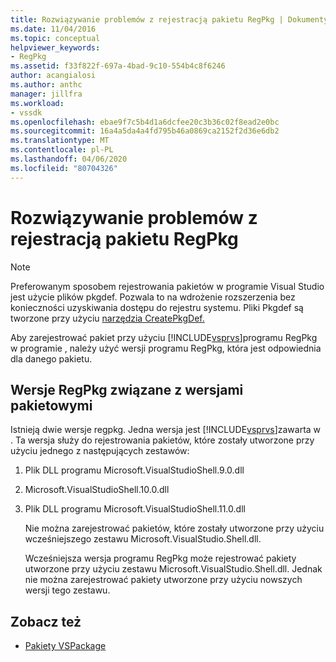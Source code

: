 ```yaml
---
title: Rozwiązywanie problemów z rejestracją pakietu RegPkg | Dokumenty firmy Microsoft
ms.date: 11/04/2016
ms.topic: conceptual
helpviewer_keywords:
- RegPkg
ms.assetid: f33f822f-697a-4bad-9c10-554b4c8f6246
author: acangialosi
ms.author: anthc
manager: jillfra
ms.workload:
- vssdk
ms.openlocfilehash: ebae9f7c5b4d1a6dcfee20c3b36c02f8ead2e0bc
ms.sourcegitcommit: 16a4a5da4a4fd795b46a0869ca2152f2d36e6db2
ms.translationtype: MT
ms.contentlocale: pl-PL
ms.lasthandoff: 04/06/2020
ms.locfileid: "80704326"
---
```

# <a name="troubleshooting-regpkg-package-registration"></a>Rozwiązywanie problemów z rejestracją pakietu RegPkg
> [!NOTE]
> Preferowanym sposobem rejestrowania pakietów w programie Visual Studio jest użycie plików pkgdef. Pozwala to na wdrożenie rozszerzenia bez konieczności uzyskiwania dostępu do rejestru systemu. Pliki Pkgdef są tworzone przy użyciu [narzędzia CreatePkgDef.](../../extensibility/internals/createpkgdef-utility.md)

 Aby zarejestrować pakiet przy użyciu [!INCLUDE[vsprvs](../../code-quality/includes/vsprvs_md.md)]programu RegPkg w programie , należy użyć wersji programu RegPkg, która jest odpowiednia dla danego pakietu.

## <a name="regpkg-versions-related-to-package-versions"></a>Wersje RegPkg związane z wersjami pakietowymi
 Istnieją dwie wersje regpkg. Jedna wersja jest [!INCLUDE[vsprvs](../../code-quality/includes/vsprvs_md.md)]zawarta w . Ta wersja służy do rejestrowania pakietów, które zostały utworzone przy użyciu jednego z następujących zestawów:

1. Plik DLL programu Microsoft.VisualStudioShell.9.0.dll

2. Microsoft.VisualStudioShell.10.0.dll

3. Plik DLL programu Microsoft.VisualStudioShell.11.0.dll

   Nie można zarejestrować pakietów, które zostały utworzone przy użyciu wcześniejszego zestawu Microsoft.VisualStudio.Shell.dll.

   Wcześniejsza wersja programu RegPkg może rejestrować pakiety utworzone przy użyciu zestawu Microsoft.VisualStudio.Shell.dll. Jednak nie można zarejestrować pakiety utworzone przy użyciu nowszych wersji tego zestawu.

## <a name="see-also"></a>Zobacz też
- [Pakiety VSPackage](../../extensibility/internals/vspackages.md)
